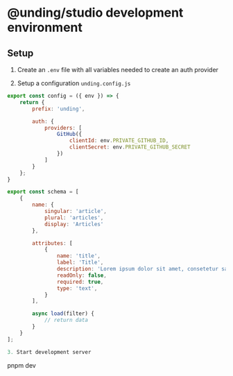 # @unding/studio development environment

## Setup

1. Create an `.env` file with all variables needed to create an auth provider

2. Setup a configuration `unding.config.js`

```js
export const config = ({ env }) => {
    return {
        prefix: 'unding',

        auth: {
            providers: [
                GitHub({
                    clientId: env.PRIVATE_GITHUB_ID,
                    clientSecret: env.PRIVATE_GITHUB_SECRET
                })
            ]
        }
    };
}

export const schema = [
    {
        name: {
            singular: 'article',
            plural: 'articles',
            display: 'Articles'
        },

        attributes: [
            {
                name: 'title',
                label: 'Title',
                description: 'Lorem ipsum dolor sit amet, consetetur sadipscing elitr, sed diam nonumy eirmod tempor invidunt ut labore et dolore magna aliquyam erat.',
                readOnly: false,
                required: true,
                type: 'text',
            }
        ],

        async load(filter) {
            // return data
        }
    }
];

3. Start development server

```
pnpm dev
```
